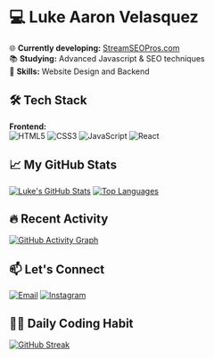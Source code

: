 # 💻 Luke Aaron Velasquez

🌐 **Currently developing:** [StreamSEOPros.com](https://streamseopros.com/)  
📚 **Studying:** Advanced Javascript & SEO techniques  
🚀 **Skills:** Website Design and Backend

## 🛠️ Tech Stack

**Frontend:**  
![HTML5](https://img.shields.io/badge/HTML5-E34F26?logo=html5&logoColor=white)
![CSS3](https://img.shields.io/badge/CSS3-1572B6?logo=css3&logoColor=white)
![JavaScript](https://img.shields.io/badge/JavaScript-F7DF1E?logo=javascript&logoColor=black)
![React](https://img.shields.io/badge/React-61DAFB?logo=react&logoColor=black)

## 📈 My GitHub Stats

[![Luke's GitHub Stats](https://github-readme-stats.vercel.app/api?username=lokeyyron&show_icons=true&theme=radical&hide_border=true)](https://github.com/lokeyyron)
[![Top Languages](https://github-readme-stats.vercel.app/api/top-langs/?username=lokeyyron&layout=compact&theme=radical&hide_border=true)](https://github.com/lokeyyron)

## 🔥 Recent Activity

[![GitHub Activity Graph](https://github-readme-activity-graph.vercel.app/graph?username=lokeyyron&theme=github-compact)](https://github.com/lokeyyron)

## 📫 Let's Connect

[![Email](https://img.shields.io/badge/Email-lukevels8@gmail.com-D14836?logo=gmail&logoColor=white)](mailto:lukevels8@gmail.com)
[![Instagram](https://img.shields.io/badge/Instagram-@lokeyyron-E4405F?logo=instagram&logoColor=white)](https://instagram.com/lokeyyron)

## 👨‍💻 Daily Coding Habit

<!-- GitHub Readme Streak Stats - https://github.com/DenverCoder1/github-readme-streak-stats -->
[![GitHub Streak](https://streak-stats.demolab.com?user=lokeyyron&theme=radical&hide_border=true&date_format=M%20j%5B%2C%20Y%5D)](https://git.io/streak-stats)
